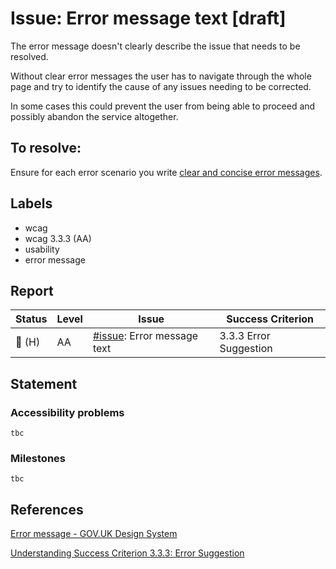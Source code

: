 # Issue: Error message text [draft]

The error message doesn't clearly describe the issue that needs to be resolved. 

Without clear error messages the user has to navigate through the whole page and try to identify the cause of any issues needing to be corrected.

In some cases this could prevent the user from being able to proceed and possibly abandon the service altogether.

## To resolve:

Ensure for each error scenario you write [clear and concise error messages](https://design-system.service.gov.uk/components/error-message#be-clear-and-concise).

## Labels

- wcag
- wcag 3.3.3 (AA)
- usability
- error message

## Report

| Status | Level | Issue | Success Criterion |
| ------ | ----- | ----- | ----------------- |
| 🔴 (H) | AA    | [#issue](): Error message text | 3.3.3 Error Suggestion |

## Statement

### Accessibility problems

```
tbc
```

### Milestones

```
tbc
```

## References

[Error message - GOV.UK Design System](https://design-system.service.gov.uk/components/error-message/)

[Understanding Success Criterion 3.3.3: Error Suggestion](https://www.w3.org/WAI/WCAG21/Understanding/error-suggestion.html)

